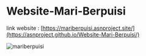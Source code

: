 # Website-Mari-Berpuisi<br/>
link website : [https://mariberpuisi.asnproject.site/](https://asnproject.github.io/Website-Mari-Berpuisi/)

![mariberpuisi](https://user-images.githubusercontent.com/49858542/185739775-3b734569-43b5-41ae-9c5f-645700aa28f6.png)
